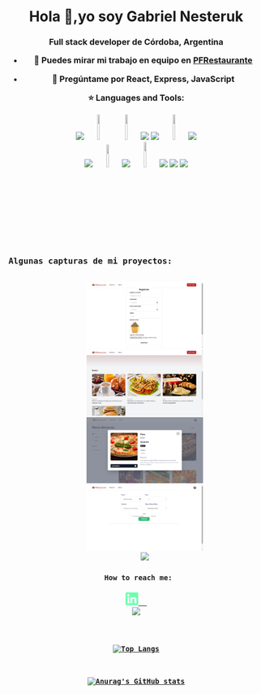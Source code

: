<h1 align="center">Hola 👋,yo soy Gabriel Nesteruk</h1>
<h3 align="center">Full stack developer de Córdoba, Argentina

- 👯 Puedes mirar mi trabajo en equipo en [PFRestaurante](https://github.com/kiliss/PF)

- 💬 Pregúntame por **React, Express, JavaScript**

:star: Languages and Tools:

<p>
  <code><img width="10%" src="https://www.vectorlogo.zone/logos/w3_html5/w3_html5-ar21.svg"></code>
  <code><img width="10%" height="50px" src="https://github.com/WanCirone/wancirone/blob/main/logos/1200px-Devicon-css3-plain.svg.png"></code>
  <code><img width="10%" height="50px" src="https://github.com/WanCirone/wancirone/blob/main/logos/javascript-1.svg"></code>
  <code><img width="10%" src="https://www.vectorlogo.zone/logos/git-scm/git-scm-ar21.svg"></code>
  <code><img width="10%" src="https://www.vectorlogo.zone/logos/getbootstrap/getbootstrap-ar21.svg"></code>
  <code><img width="10%" height="50px" src="https://github.com/WanCirone/wancirone/blob/main/logos/material-ui-1.svg"></code>
  <code><img width="10%"  src="https://www.vectorlogo.zone/logos/tailwindcss/tailwindcss-ar21.svg"></code>
  <br />
  <code><img width="10%" src="https://www.vectorlogo.zone/logos/reactjs/reactjs-ar21.svg"></code>
  <code><img width="10%" height="45" src="https://cdn.worldvectorlogo.com/logos/redux.svg"></code>
  <code><img width="10%" src="https://www.vectorlogo.zone/logos/nodejs/nodejs-ar21.svg"></code>
  <code><img  width="10%" height="50px" src="https://github.com/WanCirone/wancirone/blob/main/logos/expressjs.svg"></code>
  <code><img width="10%" src="https://www.vectorlogo.zone/logos/postgresql/postgresql-ar21.svg"></code>
  <code><img width="10%" src="https://www.vectorlogo.zone/logos/sequelizejs/sequelizejs-ar21.svg"></code>
  <code><img width="10%" src="https://www.vectorlogo.zone/logos/java/java-horizontal.svg">
  <br />
</p>
 &nbsp;
 <div>
    <h3 align="left">Algunas capturas de mi proyectos:</h3>
    <img height='130px' src='./images/Register.png'>
    <img height='130px' src='./images/menus.png'>
    <img height='130px' src='./images/3.png'>
    <img height='130px' src='./images/Reservas.png'>
    <img height='130px' src='.images/Tabla_productosadmin.png'>
</div>
 How to reach me:
<span >
<a href="https://www.linkedin.com/in/gabriel-hector-cruz-nesteruk-14b784252/" ><img width="5%" src="logos\linkedin-icon.png"> &nbsp;
<a href="mailto:nesteruk806@gmail.com" ><img width="5%" src="https://www.vectorlogo.zone/logos/gmail/gmail-icon.svg">
</span>

[![Top Langs](https://github-readme-stats.vercel.app/api/top-langs/?username=nesteruk2135&show_icons=true&theme=tokyonight)](https://github.com/nesteruk2135/github-readme-stats)

[![Anurag's GitHub stats](https://github-readme-stats.vercel.app/api?username=nesteruk2135&show_icons=true&theme=tokyonight)](https://github.com/anuraghazra/github-readme-stats)

<!--
**nesteruk2135/nesteruk2135** is a ✨ _special_ ✨ repository because its `README.md` (this file) appears on your GitHub profile.

Here are some ideas to get you started:

- 🔭 I’m currently working on ...
- 🌱 I’m currently learning ...
- 👯 I’m looking to collaborate on ...
- 🤔 I’m looking for help with ...
- 💬 Ask me about ...
- 📫 How to reach me: ...
- 😄 Pronouns: ...
- ⚡ Fun fact: ...
-->
